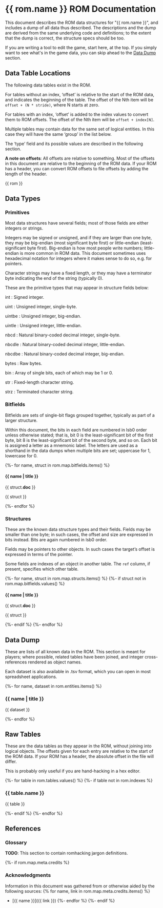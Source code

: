 # {{ rom.name }} ROM Documentation

This document describes the ROM data structures for "{{ rom.name }}",
and includes a dump of all data thus described. The descriptions and the
dump are derived from the same underlying code and definitions; to the
extent that the dump is correct, the structure specs should be too.

If you are writing a tool to edit the game, start here, at the top. If
you simply want to see what's in the game data, you can skip ahead to
the [Data Dump](#data-dump) section.

## Data Table Locations

The following data tables exist in the ROM.

For tables without an index, ‘offset’ is relative to the start of the
ROM data, and indicates the beginning of the table. The offset of the
Nth item will be `offset + (N * stride)`, where N starts at zero.

For tables with an index, ‘offset’ is added to the index values to
convert them to ROM offsets. The offset of the Nth item will be
`offset + index[N]`.

Multiple tables may contain data for the same set of logical entities.
In this case they will have the same ‘group’ in the list below.

The ‘type’ field and its possible values are described in the following
section.

**A note on offsets**: All offsets are relative to something. Most of
the offsets in this document are relative to the beginning of the ROM
data. If your ROM has a header, you can convert ROM offsets to file
offsets by adding the length of the header.


{{ rom }}

## Data Types

### Primitives

Most data structures have several fields; most of those fields are
either integers or strings.

Integers may be signed or unsigned, and if they are larger than one
byte, they may be big-endian (most significant byte first) or
little-endian (least-significant byte first). Big-endian is how most
people write numbers; little-endian is more common in ROM data. This
document sometimes uses hexadecimal notation for integers where it makes
sense to do so, e.g. for pointers.

Character strings may have a fixed length, or they may have a terminator
byte indicating the end of the string (typically 0).

These are the primitive types that may appear in structure fields below:

int
: Signed integer.

uint
: Unsigned integer, single-byte.

uintbe
: Unsigned integer, big-endian.

uintle
: Unsigned integer, little-endian.

nbcd
: Natural binary-coded decimal integer, single-byte.

nbcdle
: Natural binary-coded decimal integer, little-endian.

nbcdbe
: Natural binary-coded decimal integer, big-endian.

bytes
: Raw bytes.

bin
: Array of single bits, each of which may be 1 or 0.

str
: Fixed-length character string.

strz
: Terminated character string.

### Bitfields

Bitfields are sets of single-bit flags grouped together, typically as
part of a larger structure.

Within this document, the bits in each field are numbered in lsb0 order
unless otherwise stated; that is, bit 0 is the least-significant bit of
the first byte, bit 8 is the least-significant bit of the second byte,
and so on. Each bit is assigned a letter as a mnemonic label. The
letters are used as a shorthand in the data dumps when multiple bits are
set; uppercase for 1, lowercase for 0.

{%- for name, struct in rom.map.bitfields.items() %}

#### {{ name | title }}

{{ struct.__doc__ }}

{{ struct }}

{%- endfor %}

### Structures

These are the known data structure types and their fields. Fields may be
smaller than one byte; in such cases, the offset and size are expressed
in bits instead. Bits are again numbered in lsb0 order.

Fields may be pointers to other objects. In such cases the target’s
offset is expressed in terms of the pointer.

Some fields are indexes of an object in another table. The `ref` column,
if present, specifies which other table.

{%- for name, struct in rom.map.structs.items() %}
{%- if struct not in rom.map.bitfields.values() %}

#### {{ name | title }}

{{ struct.__doc__ }}

{{ struct }}

{%- endif %}
{%- endfor %}

## Data Dump

These are lists of all known data in the ROM. This section is
meant for players; where possible, related tables have been joined,
and integer cross-references rendered as object names.

Each dataset is also available in .tsv format, which you can open
in most spreadsheet applications.

{%- for name, dataset in rom.entities.items() %}

### {{ name | title }}

{{ dataset }}

{%- endfor %}

## Raw Tables

These are the data tables as they appear in the ROM, without joining
into logical objects. The offsets given for each entry are relative to
the start of the ROM data. If your ROM has a header, the absolute offset
in the file will differ.

This is probably only useful if you are hand-hacking in a hex
editor.

{%- for table in rom.tables.values() %}
{%- if table not in rom.indexes %}

### {{ table.name }}

{{ table }}

{%- endif %}
{%- endfor %}

## References

### Glossary

**TODO**: This section to contain romhacking jargon definitions.

{%- if rom.map.meta.credits %}

### Acknowledgments

Information in this document was gathered from or otherwise aided by the
following sources:
{% for name, link in rom.map.meta.credits.items() %}
* [{{ name }}]({{ link }})
{%- endfor %}
{%- endif %}
